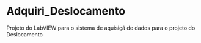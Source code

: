 # Adquiri_Deslocamento
Projeto do LabVIEW para o sistema de aquisiçã de dados para o projeto do Deslocamento
